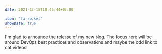 ```yaml
---
date: 2021-12-15T10:45:44+02:00

icon: "fa-rocket"
showDate: true
---
```

I'm glad to announce the release of my new blog. 
The focus here will be around DevOps best practices and observations and maybe the odd link to cat videos!
